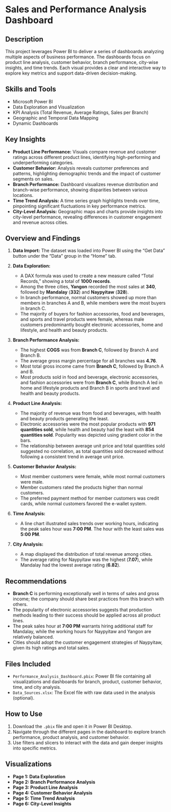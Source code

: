 # Sales and Performance Analysis Dashboard

## Description
This project leverages Power BI to deliver a series of dashboards analyzing multiple aspects of business performance. The dashboards focus on product line analysis, customer behavior, branch performance, city-wise insights, and time trends. Each visual provides a clear and interactive way to explore key metrics and support data-driven decision-making. 

## Skills and Tools
- Microsoft Power BI
- Data Exploration and Visualization
- KPI Analysis (Total Revenue, Average Ratings, Sales per Branch)
- Geographic and Temporal Data Mapping
- Dynamic Dashboards

## Key Insights
- **Product Line Performance:** Visuals compare revenue and customer ratings across different product lines, identifying high-performing and underperforming categories.
- **Customer Behavior:** Analysis reveals customer preferences and patterns, highlighting demographic trends and the impact of customer segments on sales.
- **Branch Performance:** Dashboard visualizes revenue distribution and branch-wise performance, showing disparities between various locations.
- **Time Trend Analysis:** A time series graph highlights trends over time, pinpointing significant fluctuations in key performance metrics.
- **City-Level Analysis:** Geographic maps and charts provide insights into city-level performance, revealing differences in customer engagement and revenue across cities.

## Overview and Findings
1. **Data Import:** The dataset was loaded into Power BI using the “Get Data” button under the “Data” group in the “Home” tab.
2. **Data Exploration:** 
   - A DAX formula was used to create a new measure called “Total Records,” showing a total of **1000 records**.
   - Among the three cities, **Yangon** recorded the most sales at **340**, followed by **Mandalay** (**332**) and **Naypyitaw** (**328**).
   - In branch performance, normal customers showed up more than members in branches A and B, while members were the most buyers in branch C.
   - The majority of buyers for fashion accessories, food and beverages, and sports and travel products were female, whereas male customers predominantly bought electronic accessories, home and lifestyle, and health and beauty products.

3. **Branch Performance Analysis:** 
   - The highest **COGS** was from **Branch C**, followed by Branch A and Branch B.
   - The average gross margin percentage for all branches was **4.76**.
   - Most total gross income came from **Branch C**, followed by Branch A and B.
   - Most products sold in food and beverage, electronic accessories, and fashion accessories were from **Branch C**, while Branch A led in home and lifestyle products and Branch B in sports and travel and health and beauty products.

4. **Product Line Analysis:**
   - The majority of revenue was from food and beverages, with health and beauty products generating the least.
   - Electronic accessories were the most popular products with **971 quantities sold**, while health and beauty had the least with **854 quantities sold**. Popularity was depicted using gradient color in the bars.
   - The relationship between average unit price and total quantities sold suggested no correlation, as total quantities sold decreased without following a consistent trend in average unit price.

5. **Customer Behavior Analysis:**
   - Most member customers were female, while most normal customers were male.
   - Member customers rated the products higher than normal customers.
   - The preferred payment method for member customers was credit cards, while normal customers favored the e-wallet system.

6. **Time Analysis:**
   - A line chart illustrated sales trends over working hours, indicating the peak sales hour was **7:00 PM**. The hour with the least sales was **5:00 PM**.

7. **City Analysis:**
   - A map displayed the distribution of total revenue among cities.
   - The average rating for Naypyitaw was the highest (**7.07**), while Mandalay had the lowest average rating (**6.82**).

## Recommendations
- **Branch C** is performing exceptionally well in terms of sales and gross income; the company should share best practices from this branch with others.
- The popularity of electronic accessories suggests that production methods leading to their success should be applied across all product lines.
- The peak sales hour at **7:00 PM** warrants hiring additional staff for Mandalay, while the working hours for Naypyitaw and Yangon are relatively balanced.
- Cities should adopt the customer engagement strategies of Naypyitaw, given its high ratings and total sales.

## Files Included
- `Performance_Analysis_Dashboard.pbix`: Power BI file containing all visualizations and dashboards for branch, product, customer behavior, time, and city analysis.
- `Data_Sources.xlsx`: The Excel file with raw data used in the analysis (optional).

## How to Use
1. Download the `.pbix` file and open it in Power BI Desktop.
2. Navigate through the different pages in the dashboard to explore branch performance, product analysis, and customer behavior.
3. Use filters and slicers to interact with the data and gain deeper insights into specific metrics.

## Visualizations
- **Page 1: Data Exploration**
- **Page 2: Branch Performance Analysis**
- **Page 3: Product Line Analysis**
- **Page 4: Customer Behavior Analysis**
- **Page 5: Time Trend Analysis**
- **Page 6: City-Level Insights**

